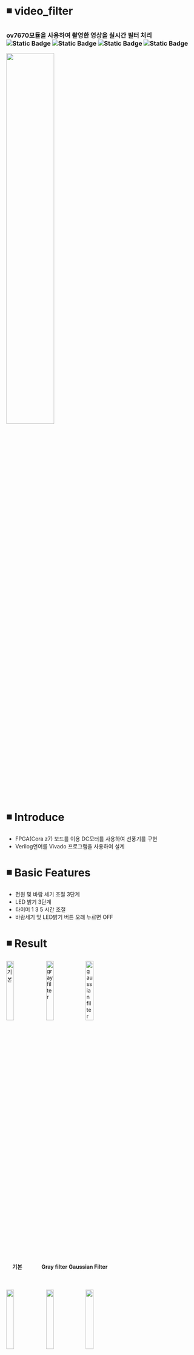 # ◾ video_filter
<h3> ov7670모듈을 사용하여 촬영한 영상을 실시간 필터 처리 <img alt="Static Badge" src="https://img.shields.io/badge/Verilog-08298A"> <img alt="Static Badge" src="https://img.shields.io/badge/Vivado-F2F5A9"> <img alt="Static Badge" src="https://img.shields.io/badge/C-00599C"> <img alt="Static Badge" src="https://img.shields.io/badge/STM32-2ECCFA">  </h3>
<img src = "https://github.com/user-attachments/assets/8899ab6e-868d-42c8-b3a2-9d17f91574af" width="50%" height="50%">

# ◾ Introduce
* FPGA(Cora z7) 보드를 이용 DC모터를 사용하여 선풍기를 구현
* Verilog언어를 Vivado 프로그램을 사용하여 설계

# ◾ Basic Features
* 전원 및 바람 세기 조절 3단계
* LED 밝기 3단계
* 타이머 1 3 5 시간 조절
* 바람세기 및 LED밝기 버튼 오래 누르면 OFF

# ◾ Result
<img src = "https://github.com/user-attachments/assets/ab9abec8-197f-42a5-aea1-247d60930c00" alt="기본" width="20%" height="20%"> <img src = "https://github.com/user-attachments/assets/fc543efe-dd6e-4af5-a1fc-5c295609636d" width="20%" height="20%" alt="gray filter"> <img src = "https://github.com/user-attachments/assets/40cb7219-14d9-4518-bb26-55786ff2c956" width="20%" height="20%" title="gaussian filter">   
   
   &nbsp;&nbsp;&nbsp;&nbsp;**기본**&nbsp;&nbsp;&nbsp;&nbsp;&nbsp;&nbsp;&nbsp;&nbsp;&nbsp;&nbsp;&nbsp;&nbsp; **Gray filter**&#160;**Gaussian Filter**   
<br>   
<br>
<img src = "https://github.com/user-attachments/assets/5aa2380d-f92d-4078-8f9b-177d08ad660f" width="20%" height="20%"> <img src = "https://github.com/user-attachments/assets/683e49a2-b767-4d8a-bff9-e8466f891f99" width="20%" height="20%"> <img src = "https://github.com/user-attachments/assets/9b464e86-3807-42c1-b598-67e6636029ed" width="20%" height="20%">   
sobel(-) sobel sobel(+)

# ◾ Operation Video
* 동작 영상 : https://youtube.com/shorts/G9N37caUjqk?feature=share

# ◾ PPT
https://docs.google.com/presentation/d/18f-8hb3fsiFemCm_-nXAMFwp7X6uXBuc/edit?usp=sharing&ouid=115252002698098783286&rtpof=true&sd=true
